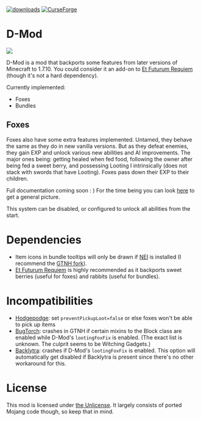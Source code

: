 [![downloads](https://img.shields.io/badge/-⬇%20releases-brightgreen)](https://github.com/makamys/DMod/releases)
[![CurseForge](https://shields.io/badge/CurseForge-555555?logo=curseforge)](https://www.curseforge.com/minecraft/mc-mods/dmod)

# D-Mod

![](https://raw.githubusercontent.com/makamys/DMod/master/docs/dmod_banner.png)

D-Mod is a mod that backports some features from later versions of Minecraft to 1.7.10. You could consider it an add-on to [Et Futurum Requiem](https://www.curseforge.com/minecraft/mc-mods/et-futurum-requiem) (though it's not a hard dependency).

Currently implemented:

* Foxes
* Bundles

## Foxes

Foxes also have some extra features implemented. Untamed, they behave the same as they do in new vanilla versions. But as they defeat enemies, they gain EXP and unlock various new abilities and AI improvements. The major ones being: getting healed when fed food, following the owner after being fed a sweet berry, and possessing Looting I intrinsically (does not stack with swords that have Looting). Foxes pass down their EXP to their children.

Full documentation coming soon : ) For the time being you can look [here](https://github.com/makamys/DMod/blob/21d63d86e357626f3d212447e34f2f1fd4495cf6/src/main/java/makamys/dmod/entity/EntityFox.java#L1957-L1987) to get a general picture.

This system can be disabled, or configured to unlock all abilities from the start.

# Dependencies

* Item icons in bundle tooltips will only be drawn if [NEI](https://www.curseforge.com/minecraft/mc-mods/notenoughitems) is installed (I recommend the [GTNH fork](https://www.curseforge.com/minecraft/mc-mods/notenoughitems-gtnh)).
* [Et Futurum Requiem](https://www.curseforge.com/minecraft/mc-mods/et-futurum-requiem) is highly recommended as it backports sweet berries (useful for foxes) and rabbits (useful for bundles).

# Incompatibilities

* [Hodgepodge](https://github.com/GTNewHorizons/Hodgepodge): set `preventPickupLoot=false` or else foxes won't be able to pick up items
* [BugTorch](https://github.com/jss2a98aj/BugTorch): crashes in GTNH if certain mixins to the Block class are enabled while D-Mod's `lootingFoxFix` is enabled. (The exact list is unknown. The culprit seems to be Witching Gadgets.)
* [Backlytra](https://github.com/unascribed/Backlytra): crashes if D-Mod's `lootingFoxFix` is enabled. This option will automatically get disabled if Backlytra is present since there's no other workaround for this.

# License

This mod is licensed under [the Unlicense](https://github.com/makamys/DMod/blob/master/LICENSE). It largely consists of ported Mojang code though, so keep that in mind.

